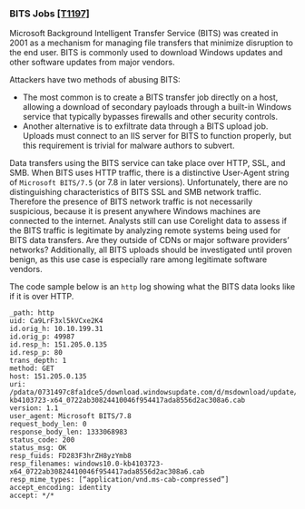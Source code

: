 ### BITS Jobs [\[T1197\]](https://attack.mitre.org/techniques/T1197)

Microsoft Background Intelligent Transfer Service (BITS) was created in 2001 as a mechanism for managing file transfers that minimize disruption to the end user. BITS is commonly used to download Windows updates and other software updates from major vendors.

Attackers have two methods of abusing BITS:
- The most common is to create a BITS transfer job directly on a host, allowing a download of secondary payloads through a built-in Windows service that typically bypasses firewalls and other security controls.
- Another alternative is to exfiltrate data through a BITS upload job. Uploads must connect to an IIS server for BITS to function properly, but this requirement is trivial for malware authors to subvert.

Data transfers using the BITS service can take place over HTTP, SSL, and SMB. When BITS uses HTTP traffic, there is a distinctive User-Agent string of `Microsoft BITS/7.5` (or 7.8 in later versions). Unfortunately, there are no distinguishing characteristics of BITS SSL and SMB network traffic. Therefore the presence of BITS network traffic is not necessarily suspicious, because it is present anywhere Windows machines are connected to the internet. Analysts still can use Corelight data to assess if the BITS traffic is legitimate by analyzing remote systems being used for BITS data transfers. Are they outside of CDNs or major software providers’ networks? Additionally, all BITS uploads should be investigated until proven benign, as this use case is especially rare among legitimate software vendors.

The code sample below is an `http` log showing what the BITS data looks like if it is over HTTP.

```
_path: http
uid: Ca9LrF3xl5kVCxe2K4
id.orig_h: 10.10.199.31
id.orig_p: 49987
id.resp_h: 151.205.0.135
id.resp_p: 80
trans_depth: 1
method: GET
host: 151.205.0.135
uri: /pdata/0731497c8fa1dce5/download.windowsupdate.com/d/msdownload/update/software/secu/2018/05/windows10.0-kb4103723-x64_0722ab30824410046f954417ada8556d2ac308a6.cab
version: 1.1
user_agent: Microsoft BITS/7.8
request_body_len: 0
response_body_len: 1333068983
status_code: 200
status_msg: OK
resp_fuids: FD283F3hrZH8yzYmb8
resp_filenames: windows10.0-kb4103723-x64_0722ab30824410046f954417ada8556d2ac308a6.cab
resp_mime_types: [“application/vnd.ms-cab-compressed”]
accept_encoding: identity
accept: */*
```
